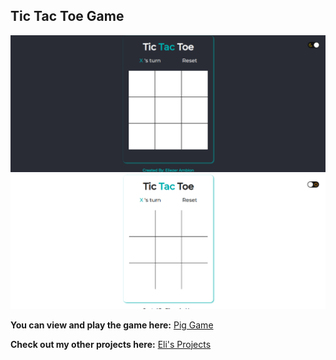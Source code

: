 ## Tic Tac Toe Game

<img src="showcase/show_black.png">
<img src="showcase/show_white.png">

**You can view and play the game here:**
[Pig Game](https://eliezerambion-tic-tac-toe-game.netlify.app/)

**Check out my other projects here:**
[Eli's Projects](https://eliezerambion-portfolio.netlify.app/)
